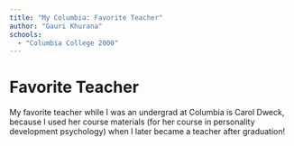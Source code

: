 ```yaml
---
title: "My Columbia: Favorite Teacher"
author: "Gauri Khurana"
schools:
  - "Columbia College 2000"
---
```


# Favorite Teacher

My favorite teacher while I was an undergrad at Columbia is Carol Dweck, because I used her course materials (for her course in personality development psychology) when I later became a teacher after graduation!
